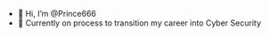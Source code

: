 - 👋 Hi, I’m @Prince666
- 👀 Currently on process to transition my career into Cyber Security 

<!---
Prince666/Prince666 is a ✨ special ✨ repository because its `README.md` (this file) appears on your GitHub profile.
You can click the Preview link to take a look at your changes.
--->
